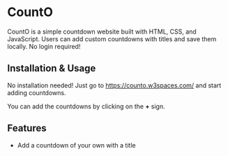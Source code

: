 # CountO

CountO is a simple countdown website built with HTML, CSS, and JavaScript. Users can add custom countdowns with titles and save them locally. No login required!

## Installation & Usage

No installation needed! Just go to https://counto.w3spaces.com/ and start adding countdowns.

You can add the countdowns by clicking on the **+** sign.

## Features

- Add a countdown of your own with a title
